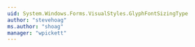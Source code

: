 ```yaml
---
uid: System.Windows.Forms.VisualStyles.GlyphFontSizingType
author: "stevehoag"
ms.author: "shoag"
manager: "wpickett"
---
```

